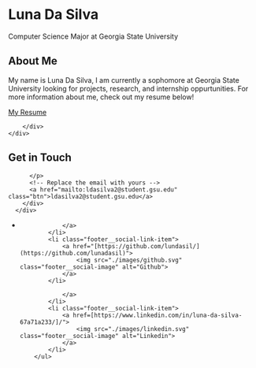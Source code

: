 <div class="header__text-box row">
    <div class="header__text">
        <h1 class="heading-primary">
        <!-- Replace the following name with your name -->
        <span>Luna Da Silva</span>
        </h1>
        <!-- Put a small paragraph about yourself -->
        <p>Computer Science Major at Georgia State University</p>
    </div>
</div>


<section class="about" id="about">
    <div class="row">
        <h2>About Me</h2>
        <div class="about__content">
            <div class="about__text">
                <!-- Replace the below paragraph with info about yourself -->
                <p>
             My name is Luna Da Silva, I am currently a sophomore at Georgia State University looking for projects, research, and internship oppurtunities. For more information about me, check out my resume below! 
                </p>
                <!-- Provide a link to your resume -->
                <a href="#" class="btn">My Resume</a>
            </div>

          
        </div>
    </div>
</section>

<section class="contact" id="contact">
      <div class="row">
        <h2>Get in Touch</h2>
        <div class="contact__info">
          <p>
           
          </p>
          <!-- Replace the email with yours -->
          <a href="mailto:ldasilva2@student.gsu.edu" class="btn">ldasilva2@student.gsu.edu</a>
        </div>
      </div>
</section>
<footer role="contentinfo" class="footer">
    <div class="row">
        <!-- Update the links to point to your accounts -->
        <ul class="footer__social-links">
            <li class="footer__social-link-item">
               
                </a>
            </li>
            <li class="footer__social-link-item">
                <a href="[https://github.com/lundasil/](https://github.com/lunadasil)">
                    <img src="./images/github.svg" class="footer__social-image" alt="Github">
                </a>
            </li>
          
                </a>
            </li>
            <li class="footer__social-link-item">
                <a href=[https://www.linkedin.com/in/luna-da-silva-67a71a233/]/">
                    <img src="./images/linkedin.svg" class="footer__social-image" alt="Linkedin">
                </a>
            </li>
        </ul>

       
